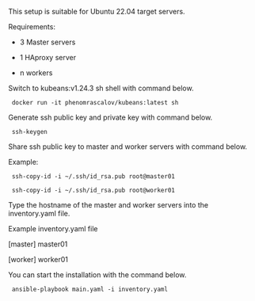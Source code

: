 This setup is suitable for Ubuntu 22.04 target servers.

Requirements: 

* 3 Master servers 

* 1 HAproxy server 

* n workers

Switch to kubeans:v1.24.3 sh shell with command below.


``` docker run -it phenomrascalov/kubeans:latest sh``` 

Generate ssh public key and private key with command below.

``` ssh-keygen``` 

Share ssh public key to  master and worker servers with command below.

Example:

``` ssh-copy-id -i ~/.ssh/id_rsa.pub root@master01``` 

``` ssh-copy-id -i ~/.ssh/id_rsa.pub root@worker01``` 

Type the hostname of the master and worker servers into the inventory.yaml file.

Example inventory.yaml file

[master]
master01

[worker]
worker01

You can start the installation with the command below. 

``` ansible-playbook main.yaml -i inventory.yaml``` 
